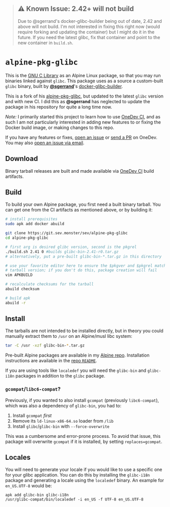 > ## ⚠️ Known Issue: 2.42+ will not build
> Due to @sgerrand's docker-glibc-builder being out of date, 2.42 and above will not build. I'm not interested in fixing this right now (would require forking and updating the container) but I might do it in the future. If you need the latest glibc, fix that container and point to the new container in `build.sh`.

# `alpine-pkg-glibc`
This is the [GNU C Library](https://gnu.org/software/libc/) as an Alpine Linux
package, so that you may run binaries linked against `glibc`. This package
uses as a source a custom-built `glibc` binary, built by
[**@sgerrand**](https://github.com/sgerrand)'s
[docker-glibc-builder](https://github.com/sgerrand/docker-glibc-builder).

This is a fork of his
[alpine-pkg-glibc](https://github.com/sgerrand/alpine-pkg-glibc), but updated
to the latest `glibc` version and with new CI. I did this as **@sgerrand** has
neglected to update the package in his repository for quite a long time now.

*Note:* I primarily started this project to learn how to use
[OneDev CI](https://onedev.io), and as such I am not particularly interested in
adding new features to or fixing the Docker build image, or making changes to
this repo.

If you have any features or fixes,
[open an issue](https://git.sev.monster/sev/alpine-pkg-glibc/~issues) or
[send a PR](https://git.sev.monster/sev/alpine-pkg-glibc/~pulls) on OneDev.
You may also
[open an issue via email](mailto:onedev+sev/alpine-pkg-glibc@git.sev.monster).

## Download
Binary tarball releases are built and made available via
[OneDev CI](https://git.sev.monster/sev/alpine-pkg-glibc/~builds?query=%22Job%22+is+%22build-glibc%22+and+successful)
build artifacts.

## Build
To build your own Alpine package, you first need a built binary tarball. You   
can get one from the CI artifacts as mentioned above, or by building it:

```sh
# install prerequisites
sudo apk add docker abuild

git clone https://git.sev.monster/sev/alpine-pkg-glibc
cd alpine-pkg-glibc

# first arg is desired glibc version, second is the pkgrel
./build.sh 2.41 0 #builds glibc-bin-2.41-r0.tar.gz
# alternatively, put a pre-built glibc-bin-*.tar.gz in this directory

# use your favorite editor here to ensure the $pkgver and $pkgrel match the
# tarball version; if you don't do this, package creation will fail
vim APKBUILD

# recalculate checksums for the tarball
abuild checksum

# build apk
abuild -r
```

## Install
The tarballs are not intended to be installed directly, but in theory you could
manually extract them to `/usr` on an Alpine/musl libc system:

```sh
tar -C /usr -xzf glibc-bin-*.tar.gz
```

Pre-built Alpine packages are available in my
[Alpine repo](https://alpine.sev.monster/edge/testing/x86_64/glibc).
Installation instructions are available in the
[repo `README`](https://git.sev.monster/sev/aports).

If you are using tools like `localedef` you will need the `glibc-bin` and
`glibc-i18n` packages in addition to the `glibc` package.

### `gcompat`/`libc6-compat`?
Previously, if you wanted to also install `gcompat` (previously `libc6-compat`), which was also a dependency of `glibc-bin`, you had to:
1. Install `gcompat` *first*
2. Remove its `ld-linux-x86-64.so` loader from `/lib`
3. Install `glibc`/`glibc-bin` with `--force-overwrite`

This was a cumbersome and error-prone process. To avoid that issue, this
package will overwrite `gcompat` if it is installed, by setting
`replaces=gcompat`.

## Locales
You will need to generate your locale if you would like to use a specific one
for your glibc application. You can do this by installing the `glibc-i18n`
package and generating a locale using the `localedef` binary. An example for
`en_US.UTF-8` would be:

```
apk add glibc-bin glibc-i18n
/usr/glibc-compat/bin/localedef -i en_US -f UTF-8 en_US.UTF-8
```
